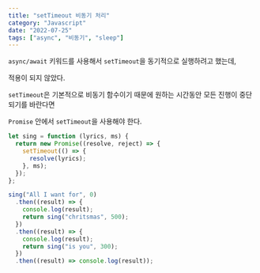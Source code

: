 ```yaml
---
title: "setTimeout 비동기 처리"
category: "Javascript"
date: "2022-07-25"
tags: ["async", "비동기", "sleep"]
---
```


`async/await` 키워드를 사용해서 `setTimeout`을 동기적으로 실행하려고 했는데,

적용이 되지 않았다.

`setTimeout`은 기본적으로 비동기 함수이기 때문에 원하는 시간동안 모든 진행이 중단되기를 바란다면

`Promise` 안에서 `setTimeout`을 사용해야 한다.

```jsx
let sing = function (lyrics, ms) {
  return new Promise((resolve, reject) => {
    setTimeout(() => {
      resolve(lyrics);
    }, ms);
  });
};

sing("All I want for", 0)
  .then((result) => {
    console.log(result);
    return sing("chritsmas", 500);
  })
  .then((result) => {
    console.log(result);
    return sing("is you", 300);
  })
  .then((result) => console.log(result));
```
